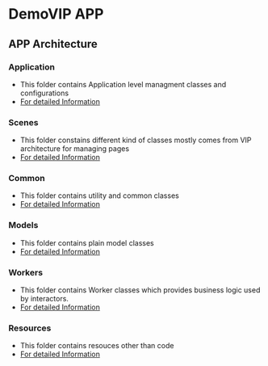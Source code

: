 
#  DemoVIP APP

## APP Architecture

### Application

* This folder contains Application level managment classes and configurations
* [For detailed Information](Application/Readme.md)

### Scenes

* This folder constains different kind of classes mostly comes from VIP architecture for managing pages
* [For detailed Information](Scenes/Readme.md)

### Common

* This folder contains utility and common classes
* [For detailed Information](Common/Readme.md)

### Models

* This folder contains plain model classes 
* [For detailed Information](Models/Readme.md)

### Workers

* This folder contains Worker classes which provides business logic used by interactors.
* [For detailed Information](Workers/Readme.md)

### Resources

* This folder contains resouces other than code
* [For detailed Information](Resources/Readme.md)


